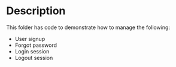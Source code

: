 # Description

This folder has code to demonstrate how to manage the following:
- User signup
- Forgot password
- Login session
- Logout session
